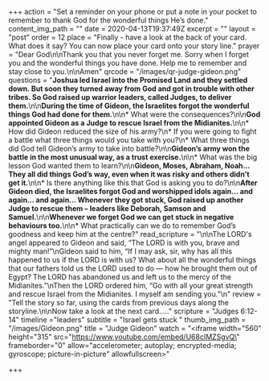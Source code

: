 +++
action = "Set a reminder on your phone or put a note in your pocket to remember to thank God for the wonderful things He’s done."
content_img_path = ""
date = 2020-04-13T19:37:49Z
excerpt = ""
layout = "post"
order = 12
place = "Finally - have a look at the back of your card. What does it say? You can now place your card onto your story line."
prayer = "Dear God\n\nThank you that you never forget me. Sorry when I forget you and the wonderful things you have done. Help me to remember and stay close to you.\n\nAmen"
qrcode = "/images/qr-judge-gideon.png"
questions = "**Joshua led Israel into the Promised Land and they settled down. But soon they turned away from God and got in trouble with other tribes. So God raised up warrior leaders, called Judges, to deliver them.**\n\n**During the time of Gideon, the Israelites forgot the wonderful things God had done for them.**\n\n* What were the consequences?\n\n**God appointed Gideon as a Judge to rescue Israel from the Midianites.**\n\n* How did Gideon reduced the size of his army?\n* If you were going to fight a battle what three things would you take with you?\n* What three things did God tell Gideon’s army to take into battle?\n\n**Gideon’s army won the battle in the most unusual way, as a trust exercise.**\n\n* What was the big lesson God wanted them to learn?\n\n**Gideon, Moses, Abraham, Noah… They all did things God’s way, even when it was risky and others didn’t get it.**\n\n* Is there anything like this that God is asking you to do?\n\n**After Gideon died, the Israelites forgot God and worshipped idols again… and again… and again... Whenever they got stuck, God raised up another Judge to rescue them – leaders like Deborah, Samson and Samuel.**\n\n**Whenever we forget God we can get stuck in negative behaviours too.**\n\n* What practically can we do to remember God’s goodness and keep him at the centre?"
read_scripture = "\n\nThe LORD's angel appeared to Gideon and said, “The LORD is with you, brave and mighty man!”\nGideon said to him, “If I may ask, sir, why has all this happened to us if the LORD is with us? What about all the wonderful things that our fathers told us the LORD used to do — how he brought them out of Egypt? The LORD has abandoned us and left us to the mercy of the Midianites.”\nThen the LORD ordered him, “Go with all your great strength and rescue Israel from the Midianites. I myself am sending you.”\n"
review = "Tell the story so far, using the cards from previous days along the storyline.\n\nNow take a look at the next card….."
scripture = "Judges 6:12-14"
timeline ="leaders"
subtitle = "Israel gets stuck "
thumb_img_path = "/images/Gideon.png"
title = "Judge Gideon"
watch = "<iframe width=\"560\" height=\"315\" src=\"https://www.youtube.com/embed/U68cIMZSgvQ\" frameborder=\"0\" allow=\"accelerometer; autoplay; encrypted-media; gyroscope; picture-in-picture\" allowfullscreen></iframe>"

+++
